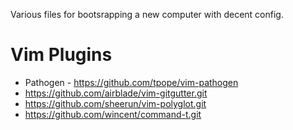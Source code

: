 Various files for bootsrapping a new computer with decent config.

# Vim Plugins

* Pathogen - https://github.com/tpope/vim-pathogen
* https://github.com/airblade/vim-gitgutter.git
* https://github.com/sheerun/vim-polyglot.git
* https://github.com/wincent/command-t.git
